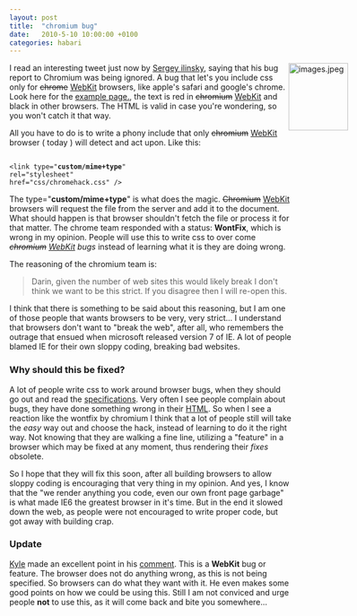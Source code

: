 ```yaml
---
layout: post
title:  "chromium bug"
date:   2010-5-10 10:00:00 +0100
categories: habari
---
```

<p><img style="float: right; margin-right: -100px;" title="images.jpeg" src="http://wnas.nl/user/files/images_20100510085318.jpeg" border="0" alt="images.jpeg" width="106" height="120" />I read an interesting tweet just now by <a href="http://twitter.com/ilinsky/statuses/13744604447">Sergey ilinsky﻿</a>, saying that his bug report to Chromium was being ignored. A bug that let's you include css only for <del>chrome</del> <ins>WebKit</ins> browsers, like apple's safari and google's chrome. Look here for the <a href="http://wnas.nl/files/chromebug/index.html">example page.</a>, the text is red in <del>chromium</del> <ins>WebKit</ins> and black in other browsers. The HTML is valid in case you're wondering, so you won't catch it that way.</p>
<p>All you have to do is to write a phony include that only <del>chromium</del> <ins>WebKit</ins> browser ( today ) will detect and act upon. Like this:</p>
<pre><code>
&lt;link type="<strong>custom/mime+type</strong>"<br />rel="stylesheet" <br />href="css/chromehack.css" /&gt;
</code></pre>
<p>The type="<strong>custom/mime+type</strong>" is what does the magic. <del>Chromium</del> <ins>WebKit</ins> browsers will request the file from the server and add it to the document. What should happen is that browser shouldn't fetch the file or process it for that matter. The chrome team responded with a status: <strong>WontFix</strong>, which is wrong in my opinion. People will use this to write css to over come <em><del>chromium</del> <ins>WebKit</ins> bugs</em> instead of learning what it is they are doing wrong.</p>
<p>The reasoning of the chromium team is:</p>
<blockquote cite="http://code.google.com/u/jon@chromium.org/">
<p>Darin, given the number of web sites this would likely break I don't think we want to be this strict.  If you disagree then I will re-open this.</p>
</blockquote>
<p>I think that there is something to be said about this reasoning, but I am one of those people that wants browsers to be very, very strict... I understand that browsers don't want to "break the web", after all, who remembers the outrage that ensued when microsoft released version 7 of IE. A lot of people blamed IE for their own sloppy coding, breaking bad websites.</p>
<h3>Why should this be fixed?</h3>
<p>A lot of people write css to work around browser bugs, when they should go out and read the <a href="http://www.w3.org/TR/CSS2/">specifications</a>. Very often I see people complain about bugs, they have done something wrong in their <a href="http://wnas.nl/invalid-html">HTML</a>. So when I see a reaction like the wontfix by chromium I think that a lot of people still will take the <em>easy</em> way out and choose the hack, instead of learning to do it the right way. Not knowing that they are walking a fine line, utilizing a "feature" in a browser which may be fixed at any moment, thus rendering their <em>fixes</em> obsolete.</p>
<p>So I hope that they will fix this soon, after all building browsers to allow sloppy coding is encouraging that very thing in my opinion. And yes, I know that the "we render anything you code, even our own front page garbage" is what made IE6 the greatest browser in it's time. But in the end it slowed down the web, as people were not encouraged to write proper code, but got away with building crap.</p>
<h3>Update</h3>
<p><a href="http://blog.getify.com/">Kyle</a> made an excellent point in his <a href="http://wnas.nl/chromium-bug#comment-18947">comment</a>. This is a <strong>WebKit</strong> bug or feature. The browser does not do anything wrong, as this is not being specified. So browsers can do what they want with it. He even makes some good points on how we could be using this. Still I am not conviced and urge people <strong>not</strong> to use this, as it will come back and bite you somewhere...</p>